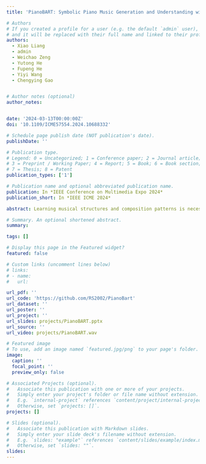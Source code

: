 ```yaml
---
title: 'PianoBART: Symbolic Piano Music Generation and Understanding with Large-Scale Pre-Training (Oral)'

# Authors
# If you created a profile for a user (e.g. the default `admin` user), write the username (folder name) here
# and it will be replaced with their full name and linked to their profile.
authors:
  - Xiao Liang
  - admin
  - Weichao Zeng
  - Yutong He
  - Fupeng He
  - Yiyi Wang
  - Chengying Gao 


# Author notes (optional)
author_notes:


date: '2024-03-13T00:00:00Z'
doi: '10.1109/ICME57554.2024.10688332'

# Schedule page publish date (NOT publication's date).
publishDate: ''

# Publication type.
# Legend: 0 = Uncategorized; 1 = Conference paper; 2 = Journal article;
# 3 = Preprint / Working Paper; 4 = Report; 5 = Book; 6 = Book section;
# 7 = Thesis; 8 = Patent
publication_types: ['1']

# Publication name and optional abbreviated publication name.
publication: In *IEEE Conference on Multimedia Expo 2024*
publication_short: In *IEEE ICME 2024*

abstract: Learning musical structures and composition patterns is necessary for both music generation and understanding, but current methods do not make uniform use of learned features to generate and comprehend music simultaneously. In this paper, we propose PianoBART, a pre-trained model that uses BART for both symbolic piano music generation and understanding. We devise a multi-level object selection strategy for different pre-training tasks of PianoBART, which can prevent information leakage or loss and enhance learning ability. The musical semantics captured in pre-training are fine-tuned for music generation and understanding tasks. Experiments demonstrate that PianoBART efficiently learns musical patterns and achieves outstanding performance in generating high-quality coherent pieces and comprehending music.

# Summary. An optional shortened abstract.
summary: 

tags: []

# Display this page in the Featured widget?
featured: false

# Custom links (uncomment lines below)
# links:
# - name: 
#   url: 

url_pdf: ''
url_code: 'https://github.com/RS2002/PianoBart'
url_dataset: ''
url_poster: ''
url_project: ''
url_slides: projects/PianoBART.pptx
url_source: ''
url_video: projects/PianoBART.wav

# Featured image
# To use, add an image named `featured.jpg/png` to your page's folder.
image:
  caption: ''
  focal_point: ''
  preview_only: false

# Associated Projects (optional).
#   Associate this publication with one or more of your projects.
#   Simply enter your project's folder or file name without extension.
#   E.g. `internal-project` references `content/project/internal-project/index.md`.
#   Otherwise, set `projects: []`.
projects: []

# Slides (optional).
#   Associate this publication with Markdown slides.
#   Simply enter your slide deck's filename without extension.
#   E.g. `slides: "example"` references `content/slides/example/index.md`.
#   Otherwise, set `slides: ""`.
slides: 
---
```

